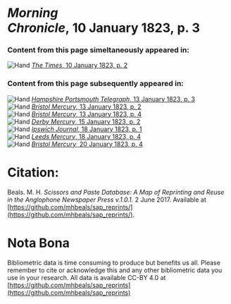 # *Morning Chronicle*, 10 January 1823, p. 3  
  
### Content from this page simeltaneously appeared in:  
![Hand](http://scissorsandpaste.net/wp-content/uploads/2017/06/smallhandpointer.png) [*The Times*, 10 January 1823, p. 2](https://mhbeals.github.io/sap_html/The-Times/The-Times-10-January-1823-p-2)  
  
### Content from this page subsequently appeared in:  
![Hand](http://scissorsandpaste.net/wp-content/uploads/2017/06/smallhandpointer.png) [*Hampshire Portsmouth Telegraph*, 13 January 1823, p. 3](https://mhbeals.github.io/sap_html/Hampshire-Portsmouth-Telegraph/Hampshire-Portsmouth-Telegraph-13-January-1823-p-3)  
![Hand](http://scissorsandpaste.net/wp-content/uploads/2017/06/smallhandpointer.png) [*Bristol Mercury*, 13 January 1823, p. 2](https://mhbeals.github.io/sap_html/Bristol-Mercury/Bristol-Mercury-13-January-1823-p-2)  
![Hand](http://scissorsandpaste.net/wp-content/uploads/2017/06/smallhandpointer.png) [*Bristol Mercury*, 13 January 1823, p. 4](https://mhbeals.github.io/sap_html/Bristol-Mercury/Bristol-Mercury-13-January-1823-p-4)  
![Hand](http://scissorsandpaste.net/wp-content/uploads/2017/06/smallhandpointer.png) [*Derby Mercury*, 15 January 1823, p. 2](https://mhbeals.github.io/sap_html/Derby-Mercury/Derby-Mercury-15-January-1823-p-2)  
![Hand](http://scissorsandpaste.net/wp-content/uploads/2017/06/smallhandpointer.png) [*Ipswich Journal*, 18 January 1823, p. 1](https://mhbeals.github.io/sap_html/Ipswich-Journal/Ipswich-Journal-18-January-1823-p-1)  
![Hand](http://scissorsandpaste.net/wp-content/uploads/2017/06/smallhandpointer.png) [*Leeds Mercury*, 18 January 1823, p. 4](https://mhbeals.github.io/sap_html/Leeds-Mercury/Leeds-Mercury-18-January-1823-p-4)  
![Hand](http://scissorsandpaste.net/wp-content/uploads/2017/06/smallhandpointer.png) [*Bristol Mercury*, 20 January 1823, p. 4](https://mhbeals.github.io/sap_html/Bristol-Mercury/Bristol-Mercury-20-January-1823-p-4)  


# Citation: 

Beals. M. H. *Scissors and Paste Database: A Map of Reprinting and Reuse in the Anglophone Newspaper Press v.1.0.1.* 2 June 2017. Available at [https://github.com/mhbeals/sap_reprints/](https://github.com/mhbeals/sap_reprints/). 

# Nota Bona

Bibliometric data is time consuming to produce but benefits us all. Please remember to cite or acknowledge this and any other bibliometric data you use in your research. All data is available CC-BY 4.0 at [https://github.com/mhbeals/sap_reprints](https://github.com/mhbeals/sap_reprints)